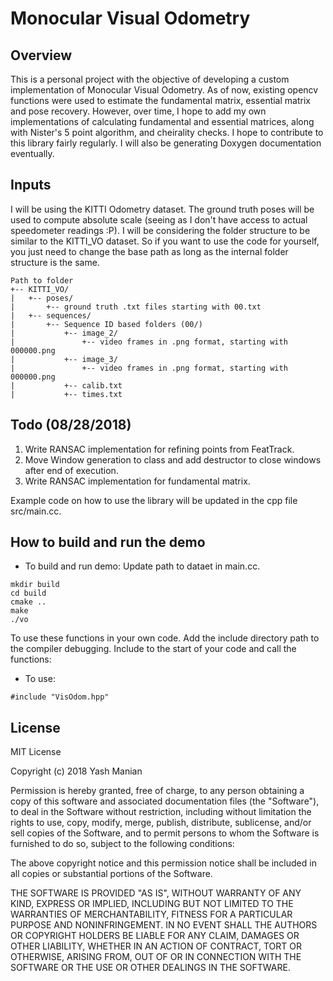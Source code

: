 # Monocular Visual Odometry
## Overview
This is a personal project with the objective of developing a custom implementation of Monocular Visual Odometry. As of now, existing opencv functions were used to estimate the fundamental matrix, essential matrix and pose recovery. However, over time, I hope to add my own implementations of calculating fundamental and essential matrices, along with Nister's 5 point algorithm, and cheirality checks. I hope to contribute to this library fairly regularly. I will also be generating Doxygen documentation eventually.

Inputs
------
I will be using the KITTI Odometry dataset. The ground truth poses will be used to compute absolute scale (seeing as I don't have access to actual speedometer readings :P).
I will be considering the folder structure to be similar to the KITTI_VO dataset. So if you want to use the code for yourself, you just need to change the base path as long as the internal folder structure is the same.

```
Path to folder
+-- KITTI_VO/
|   +-- poses/
|		+-- ground truth .txt files starting with 00.txt
|   +-- sequences/
|		+-- Sequence ID based folders (00/)
|			+-- image_2/
|				+-- video frames in .png format, starting with 000000.png
|			+-- image_3/
|				+-- video frames in .png format, starting with 000000.png
|			+-- calib.txt
|			+-- times.txt
```

Todo (08/28/2018)
-----------------
1. Write RANSAC implementation for refining points from FeatTrack.
2. Move Window generation to class and add destructor to close windows after end of execution.
3. Write RANSAC implementation for fundamental matrix.

Example code on how to use the library will be updated in the cpp file src/main.cc. 


## How to build and run the demo
* To build and run demo:
Update path to dataet in main.cc.
```
mkdir build
cd build
cmake ..
make
./vo

```
To use these functions in your own code. Add the include directory path to the compiler debugging. Include to the start of your code and call the functions:
* To use:
```
#include "VisOdom.hpp" 
```

## License

MIT License

Copyright (c) 2018 Yash Manian

Permission is hereby granted, free of charge, to any person obtaining a copy of this software and associated documentation files (the "Software"), to deal in the Software without restriction, including without limitation the rights to use, copy, modify, merge, publish, distribute, sublicense, and/or sell copies of the Software, and to permit persons to whom the Software is furnished to do so, subject to the following conditions:

The above copyright notice and this permission notice shall be included in all copies or substantial portions of the Software.

THE SOFTWARE IS PROVIDED "AS IS", WITHOUT WARRANTY OF ANY KIND, EXPRESS OR IMPLIED, INCLUDING BUT NOT LIMITED TO THE WARRANTIES OF MERCHANTABILITY, FITNESS FOR A PARTICULAR PURPOSE AND NONINFRINGEMENT. IN NO EVENT SHALL THE AUTHORS OR COPYRIGHT HOLDERS BE LIABLE FOR ANY CLAIM, DAMAGES OR OTHER LIABILITY, WHETHER IN AN ACTION OF CONTRACT, TORT OR OTHERWISE, ARISING FROM, OUT OF OR IN CONNECTION WITH THE SOFTWARE OR THE USE OR OTHER DEALINGS IN THE SOFTWARE.


